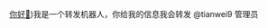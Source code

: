 [你好👋](https://img.meituan.net/video/5a323154341355fead63b9a44e321be52571770.jpg))我是一个转发机器人，你给我的信息我会转发   @tianwei9   管理员
